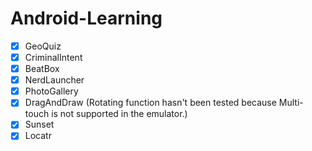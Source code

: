 # Android-Learning
- [x] GeoQuiz
- [x] CriminalIntent
- [x] BeatBox
- [x] NerdLauncher
- [x] PhotoGallery
- [x] DragAndDraw (Rotating function hasn't been tested because Multi-touch is not supported in the emulator.)
- [x] Sunset
- [x] Locatr
